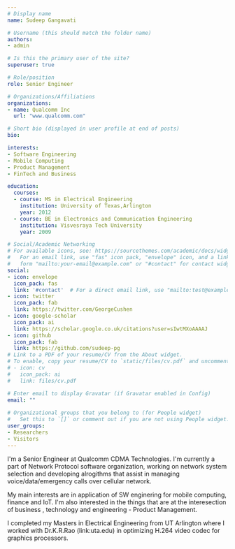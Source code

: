 ```yaml
---
# Display name
name: Sudeep Gangavati

# Username (this should match the folder name)
authors: 
- admin

# Is this the primary user of the site?
superuser: true

# Role/position
role: Senior Engineer

# Organizations/Affiliations
organizations:
- name: Qualcomm Inc
  url: "www.qualcomm.com"

# Short bio (displayed in user profile at end of posts)
bio: 

interests:
- Software Engineering
- Mobile Computing 
- Product Management
- FinTech and Business

education:
  courses:
  - course: MS in Electrical Engineering
    institution: University of Texas,Arlington
    year: 2012
  - course: BE in Electronics and Communication Engineering
    institution: Visvesraya Tech University
    year: 2009

# Social/Academic Networking
# For available icons, see: https://sourcethemes.com/academic/docs/widgets/#icons
#   For an email link, use "fas" icon pack, "envelope" icon, and a link in the
#   form "mailto:your-email@example.com" or "#contact" for contact widget.
social:
- icon: envelope
  icon_pack: fas
  link: '#contact'  # For a direct email link, use "mailto:test@example.org".
- icon: twitter
  icon_pack: fab
  link: https://twitter.com/GeorgeCushen
- icon: google-scholar
  icon_pack: ai
  link: https://scholar.google.co.uk/citations?user=sIwtMXoAAAAJ
- icon: github
  icon_pack: fab
  link: https://github.com/sudeep-pg
# Link to a PDF of your resume/CV from the About widget.
# To enable, copy your resume/CV to `static/files/cv.pdf` and uncomment the lines below.  
# - icon: cv
#   icon_pack: ai
#   link: files/cv.pdf

# Enter email to display Gravatar (if Gravatar enabled in Config)
email: ""
  
# Organizational groups that you belong to (for People widget)
#   Set this to `[]` or comment out if you are not using People widget.  
user_groups:
- Researchers
- Visitors
---
```


I'm a Senior Engineer at Qualcomm CDMA Technologies. I'm currently a part of Network Protocol software organization, working on network system selection and developing alrogithms that assist in managing voice/data/emergency calls over cellular network. 

My main interests are in application of SW enginering for mobile computing, finance and IoT. 
I'm also interested in the things that are at the interesection of business , technology and engineering - Product Management. 

I completed my Masters in Electrical Engineering from UT Arlington where I worked with Dr.K.R.Rao (link:uta.edu) in optimizing H.264 video codec for graphics processors. 
